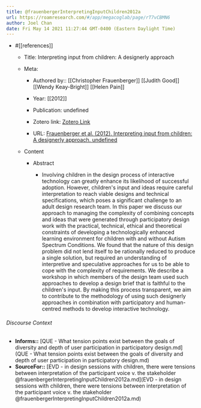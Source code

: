 ```yaml
---
title: @frauenbergerInterpretingInputChildren2012a
url: https://roamresearch.com/#/app/megacoglab/page/rT7vCBMN6
author: Joel Chan
date: Fri May 14 2021 11:27:44 GMT-0400 (Eastern Daylight Time)
---
```


- #[[references]]

    - Title: Interpreting input from children: A designerly approach

    - Meta:

        - Authored by:: [[Christopher Frauenberger]] [[Judith Good]] [[Wendy Keay-Bright]] [[Helen Pain]]

        - Year: [[2012]]

        - Publication: undefined

        - Zotero link: [Zotero Link](zotero://select/items/7_NKZGUSA6)

        - URL: [Frauenberger et al. (2012). Interpreting input from children: A designerly approach. undefined](https://doi.org/10.1145/2207676.2208399)

    - Content

        - Abstract

            - Involving children in the design process of interactive technology can greatly enhance its likelihood of successful adoption. However, children's input and ideas require careful interpretation to reach viable designs and technical specifications, which poses a significant challenge to an adult design research team. In this paper we discuss our approach to managing the complexity of combining concepts and ideas that were generated through participatory design work with the practical, technical, ethical and theoretical constraints of developing a technologically enhanced learning environment for children with and without Autism Spectrum Conditions. We found that the nature of this design problem did not lend itself to be rationally reduced to produce a single solution, but required an understanding of interpretive and speculative approaches for us to be able to cope with the complexity of requirements. We describe a workshop in which members of the design team used such approaches to develop a design brief that is faithful to the children's input. By making this process transparent, we aim to contribute to the methodology of using such designerly approaches in combination with participatory and human-centred methods to develop interactive technology.

###### Discourse Context

- **Informs::** [QUE - What tension points exist between the goals of diversity and depth of user participation in participatory design.md](QUE - What tension points exist between the goals of diversity and depth of user participation in participatory design.md)
- **SourceFor::** [EVD - in design sessions with children, there were tensions between interpretation of the participant voice v. the stakeholder @frauenbergerInterpretingInputChildren2012a.md](EVD - in design sessions with children, there were tensions between interpretation of the participant voice v. the stakeholder @frauenbergerInterpretingInputChildren2012a.md)

